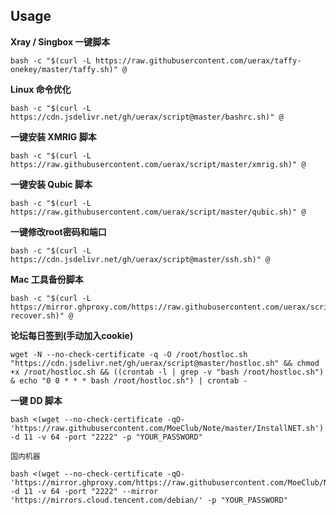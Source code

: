 ## Usage

__Xray / Singbox 一键脚本__

```
bash -c "$(curl -L https://raw.githubusercontent.com/uerax/taffy-onekey/master/taffy.sh)" @
```

__Linux 命令优化__

```
bash -c "$(curl -L https://cdn.jsdelivr.net/gh/uerax/script@master/bashrc.sh)" @
```

__一键安装 XMRIG 脚本__

```
bash -c "$(curl -L https://raw.githubusercontent.com/uerax/script/master/xmrig.sh)" @
```

__一键安装 Qubic 脚本__

```
bash -c "$(curl -L https://raw.githubusercontent.com/uerax/script/master/qubic.sh)" @
```

__一键修改root密码和端口__

```
bash -c "$(curl -L https://cdn.jsdelivr.net/gh/uerax/script@master/ssh.sh)" @
```

__Mac 工具备份脚本__

```
bash -c "$(curl -L https://mirror.ghproxy.com/https://raw.githubusercontent.com/uerax/script/master/mac-recover.sh)" @
```

__论坛每日签到(手动加入cookie)__

```
wget -N --no-check-certificate -q -O /root/hostloc.sh "https://cdn.jsdelivr.net/gh/uerax/script@master/hostloc.sh" && chmod +x /root/hostloc.sh && ((crontab -l | grep -v "bash /root/hostloc.sh") & echo "0 0 * * * bash /root/hostloc.sh") | crontab -
```

__一键 DD 脚本__

```
bash <(wget --no-check-certificate -qO- 'https://raw.githubusercontent.com/MoeClub/Note/master/InstallNET.sh') -d 11 -v 64 -port "2222" -p "YOUR_PASSWORD" 
```

`国内机器`

```
bash <(wget --no-check-certificate -qO- 'https://mirror.ghproxy.com/https://raw.githubusercontent.com/MoeClub/Note/master/InstallNET.sh') -d 11 -v 64 -port "2222" --mirror 'https://mirrors.cloud.tencent.com/debian/' -p "YOUR_PASSWORD" 
```